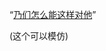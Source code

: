 
“[乃们怎么能这样对他](https://twitter.com/songma/status/851416937158463490#当有人看到此时此刻在发生什么时，发生的是暴力行为)”



(这个可以模仿)
